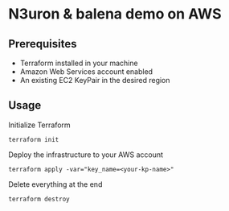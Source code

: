 # N3uron & balena demo on AWS

## Prerequisites

* Terraform installed in your machine
* Amazon Web Services account enabled
* An existing EC2 KeyPair in the desired region

## Usage

Initialize Terraform

```shell
terraform init
```

Deploy the infrastructure to your AWS account

```shell
terraform apply -var="key_name=<your-kp-name>"
```

Delete everything at the end

```shell
terraform destroy
```
